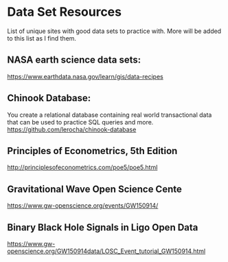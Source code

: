 # Data Set Resources
List of unique sites with good data sets to practice with. More will be added to this list as I find them.

## NASA earth science data sets:
https://www.earthdata.nasa.gov/learn/gis/data-recipes 

## Chinook Database:
You create a relational database containing real world transactional data that can be used to practice SQL queries and more.
https://github.com/lerocha/chinook-database

## Principles of Econometrics, 5th Edition
http://principlesofeconometrics.com/poe5/poe5.html 

## Gravitational Wave Open Science Cente
https://www.gw-openscience.org/events/GW150914/

## Binary Black Hole Signals in Ligo Open Data
https://www.gw-openscience.org/GW150914data/LOSC_Event_tutorial_GW150914.html
